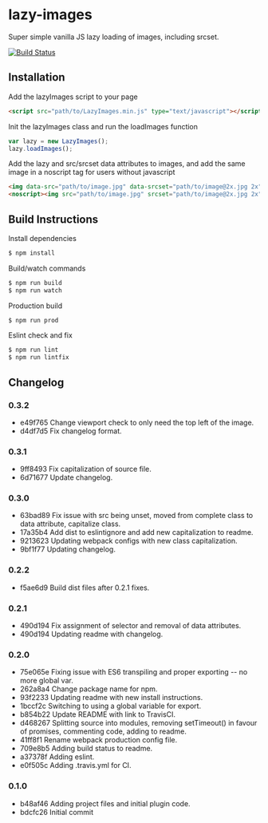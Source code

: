 # lazy-images

Super simple vanilla JS lazy loading of images, including srcset.

[![Build Status](https://travis-ci.org/cdbusby/lazy-images.svg?branch=master)](https://travis-ci.org/cdbusby/lazy-images)

## Installation

Add the lazyImages script to your page

```html
<script src="path/to/LazyImages.min.js" type="text/javascript"></script>
```

Init the lazyImages class and run the loadImages function

```javascript
var lazy = new LazyImages();
lazy.loadImages();
```

Add the lazy and src/srcset data attributes to images, and add the same image in a noscript tag for users without javascript

```html
<img data-src="path/to/image.jpg" data-srcset="path/to/image@2x.jpg 2x" data-lazy="true" alt="">
<noscript><img src="path/to/image.jpg" srcset="path/to/image@2x.jpg 2x" alt=""></noscript>
```

## Build Instructions

Install dependencies

```bash
$ npm install
```

Build/watch commands

```bash
$ npm run build
$ npm run watch
```

Production build

```bash
$ npm run prod
```

Eslint check and fix

```bash
$ npm run lint
$ npm run lintfix
```

## Changelog

### 0.3.2

* e49f765 Change viewport check to only need the top left of the image.
* d4df7d5 Fix changelog format.

### 0.3.1

* 9ff8493 Fix capitalization of source file.
* 6d71677 Update changelog.

### 0.3.0

* 63bad89 Fix issue with src being unset, moved from complete class to data attribute, capitalize class.
* 17a35b4 Add dist to eslintignore and add new capitalization to readme.
* 9213623 Updating webpack configs with new class capitalization.
* 9bf1f77 Updating changelog.

### 0.2.2

* f5ae6d9 Build dist files after 0.2.1 fixes.

### 0.2.1

* 490d194 Fix assignment of selector and removal of data attributes.
* 490d194 Updating readme with changelog.

### 0.2.0

* 75e065e Fixing issue with ES6 transpiling and proper exporting -- no more global var.
* 262a8a4 Change package name for npm.
* 93f2233 Updating readme with new install instructions.
* 1bccf2c Switching to using a global variable for export.
* b854b22 Update README with link to TravisCI.
* d468267 Splitting source into modules, removing setTimeout() in favour of promises, commenting code, adding to readme.
* 41ff8f1 Rename webpack production config file.
* 709e8b5 Adding build status to readme.
* a37378f Adding eslint.
* e0f505c Adding .travis.yml for CI.

### 0.1.0

* b48af46 Adding project files and initial plugin code.
* bdcfc26 Initial commit